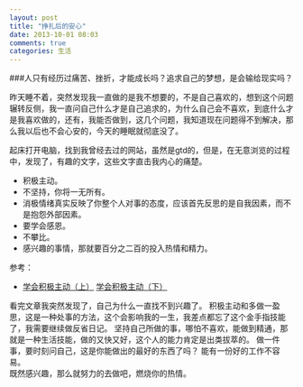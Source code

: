 ```yaml
---
layout: post
title: "挣扎后的安心"
date: 2013-10-01 08:03
comments: true
categories: 生活
---
```

###人只有经历过痛苦、挫折，才能成长吗？追求自己的梦想，是会输给现实吗？

昨天睡不着，突然发现我一直做的是我不想要的，不是自己喜欢的，想到这个问题辗转反侧，我一直问自己什么才是自己追求的，为什么自己会不喜欢，到底什么才是我喜欢做的，还有，我能否做到，这几个问题，我知道现在问题得不到解决，那么我以后也不会心安的，今天的睡眠就彻底没了。

起床打开电脑，找到我曾经去过的网站，虽然是gtd的，但是，在无意浏览的过程中，发现了，有趣的文字，这些文字直击我内心的痛楚。   
* 积极主动。  
* 不坚持，你将一无所有。  
* 消极情绪真实反映了你整个人对事的态度，应该首先反思的是自我因素，而不是抱怨外部因素。  
* 要学会感恩。  
* 不攀比。
* 感兴趣的事情，那就要百分之二百的投入热情和精力。  
<!-- more -->
参考：
* [学会积极主动（上）](http://www.mifengtd.cn/articles/be-proactive-1.html)
[学会积极主动（下）](http://www.mifengtd.cn/articles/be-proactive-2.html)

看完文章我突然发现了，自己为什么一直找不到兴趣了。
积极主动和多做一盈思，这是一种处事的方法，这个会影响我的一生，我差点都忘了这个金手指技能了，我需要继续做反省日记。
坚持自己所做的事，哪怕不喜欢，能做到精通，那就是一种生活技能，做的又快又好，这个人的能力肯定是出类拔萃的。
做一件事，要时刻问自己，这是你能做出的最好的东西了吗？
能有一份好的工作不容易。  
既然感兴趣，那么就努力的去做吧，燃烧你的热情。

